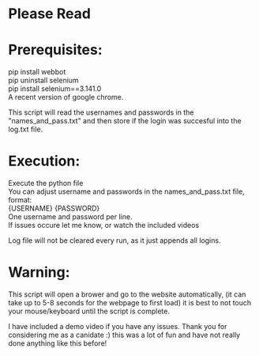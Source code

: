 # Please Read

# Prerequisites:
pip install webbot  
pip uninstall selenium  
pip install selenium==3.141.0  
A recent version of google chrome.  

This script will read the usernames and passwords in the "names_and_pass.txt" and then store if the login was succesful into the log.txt file.  

# Execution:  
Execute the python file  
You can adjust username and passwords in the names_and_pass.txt file, format:  
{USERNAME} {PASSWORD}  
One username and password per line.  
If issues occure let me know, or watch the included videos  

Log file will not be cleared every run, as it just appends all logins.  

# Warning:
This script will open a brower and go to the website automatically, (it can take up to 5-8 seconds for the webpage to first load) it is best to not touch your mouse/keyboard until the script is complete.  

I have included a demo video if you have any issues.
Thank you for considering me as a canidate :) this was a lot of fun and have not really done anything like this before!  
